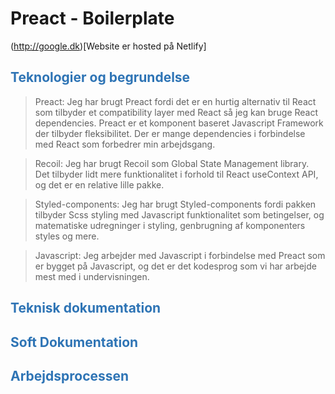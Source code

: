 # Preact - Boilerplate
(http://google.dk)[Website er hosted på Netlify]
<br/>
<h2 style="color: #2e74b5">Teknologier og begrundelse</h2>

>  Preact: Jeg har brugt Preact fordi det er en hurtig alternativ til React som tilbyder et compatibility layer med React så jeg kan bruge React dependencies. Preact er et komponent baseret Javascript Framework der tilbyder fleksibilitet. Der er mange dependencies i forbindelse med React som forbedrer min arbejdsgang.

> Recoil: Jeg har brugt Recoil som Global State Management library. Det tilbyder lidt mere funktionalitet i forhold til React useContext API, og det er en relative lille pakke.

> Styled-components: Jeg har brugt Styled-components fordi pakken tilbyder Scss styling med Javascript funktionalitet som betingelser, og matematiske udregninger i styling, genbrugning af komponenters styles og mere.

> Javascript: Jeg arbejder med Javascript i forbindelse med Preact som er bygget på Javascript, og det er det kodesprog som vi har arbejde mest med i undervisningen.

<h2 style="color: #2e74b5">Teknisk dokumentation</h2>
<h2 style="color: #2e74b5">Soft Dokumentation</h2>
<h2 style="color: #2e74b5">Arbejdsprocessen</h2>

